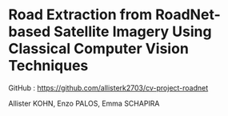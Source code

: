 # Road Extraction from RoadNet-based Satellite Imagery Using Classical Computer Vision Techniques

GitHub : https://github.com/allisterk2703/cv-project-roadnet

Allister KOHN, Enzo PALOS, Emma SCHAPIRA